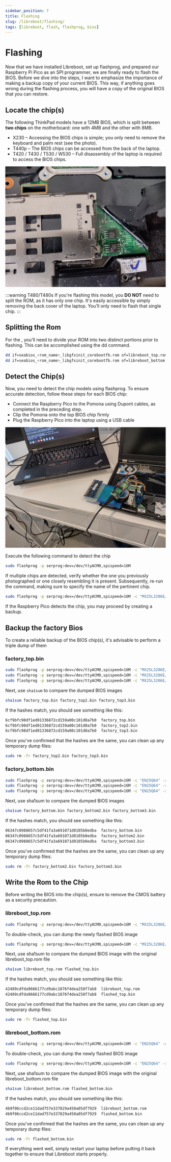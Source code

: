 ```yaml
---
sidebar_position: 7
title: Flashing
slug: /libreboot/flashing/
tags: [libreboot, flash, flashprog, bios]
---
```


# Flashing

Now that we have installed Libreboot, set up flashprog, and prepared our Raspberry Pi Pico as an SPI programmer, we are finally ready to flash the BIOS. Before we dive into the steps, I want to emphasize the importance of making a backup copy of your current BIOS. This way, if anything goes wrong during the flashing process, you will have a copy of the original BIOS that you can restore.


## Locate the chip(s)

The following ThinkPad models have a 12MB BIOS, which is split between **two chips** on the motherboard: one with 4MB and the other with 8MB.

- X230 – Accessing the BIOS chips is simple; you only need to remove the keyboard and palm rest (see the photo).
- T440p – The BIOS chips can be accessed from the back of the laptop.
- T420 / T430 / T530 / W530 – Full disassembly of the laptop is required to access the BIOS chips.

![](/img/libreboot/dual_chip.jpg)

:::warning T480/T480s
If you're flashing this model, you **DO NOT** need to split the ROM, as it has only one chip. It's easily accessible by simply removing the back cover of the laptop. You’ll only need to flash that single chip.
:::


## Splitting the Rom

For the , you'll need to divide your ROM into two distinct portions prior to flashing. This can be accomplished using the dd command.

```bash
dd if=seabios_<rom_name>_libgfxinit_corebootfb.rom of=libreboot_top.rom bs=1M skip=8
dd if=seabios_<rom_name>_libgfxinit_corebootfb.rom of=libreboot_bottom.rom bs=1M count=8
```


## Detect the Chip(s)

Now, you need to detect the chip models using flashprog. To ensure accurate detection, follow these steps for each BIOS chip:

- Connect the Raspberry Pico to the Pomona using Dupont cables, as completed in the preceding step.
- Clip the Pomona onto the top BIOS chip firmly
- Plug the Raspberry Pico into the laptop using a USB cable

![](/img/libreboot/plug.jpg)


Execute the following command to detect the chip

```bash
sudo flashprog -p serprog:dev=/dev/ttyACM0,spispeed=16M
```

If multiple chips are detected, verify whether the one you previously photographed or one closely resembling it is present. Subsequently, re-run the command, making sure to specify the name of the pertinent chip.

```bash
sudo flashprog -p serprog:dev=/dev/ttyACM0,spispeed=16M -c "MX25L3206E/MX25L3208E"
```

If the Raspberry Pico detects the chip, you may proceed by creating a backup.


## Backup the factory Bios

To create a reliable backup of the BIOS chip(s), it's advisable to perform a triple dump of them

### factory_top.bin

```bash
sudo flashprog -p serprog:dev=/dev/ttyACM0,spispeed=16M -c "MX25L3206E/MX25L3208E" -r factory_top.bin
sudo flashprog -p serprog:dev=/dev/ttyACM0,spispeed=16M -c "MX25L3206E/MX25L3208E" -r factory_top2.bin
sudo flashprog -p serprog:dev=/dev/ttyACM0,spispeed=16M -c "MX25L3206E/MX25L3208E" -r factory_top3.bin
```

Next, use `sha1sum` to compare the dumped BIOS images

```bash
sha1sum factory_top.bin factory_top2.bin factory_top3.bin
```

If the hashes match, you should see something like this:

```bash
6cf9bfc90df1ed01336872cd159a00c101d0a7b0  factory_top.bin
6cf9bfc90df1ed01336872cd159a00c101d0a7b0  factory_top2.bin
6cf9bfc90df1ed01336872cd159a00c101d0a7b0  factory_top3.bin
```

Once you've confirmed that the hashes are the same, you can clean up any temporary dump files:

```bash
sudo rm -fr factory_top2.bin factory_top3.bin
```

### factory_bottom.bin

```bash
sudo flashprog -p serprog:dev=/dev/ttyACM0,spispeed=16M -c "EN25Q64" -r factory_bottom.bin
sudo flashprog -p serprog:dev=/dev/ttyACM0,spispeed=16M -c "EN25Q64" -r factory_bottom2.bin
sudo flashprog -p serprog:dev=/dev/ttyACM0,spispeed=16M -c "EN25Q64" -r factory_bottom3.bin
```

Next, use sha1sum to compare the dumped BIOS images

```bash
sha1sum factory_bottom.bin factory_bottom2.bin factory_bottom3.bin
```

If the hashes match, you should see something like this:

```bash
06347c0988657c5df41fa3a691071d0105b0edba  factory_bottom.bin
06347c0988657c5df41fa3a691071d0105b0edba  factory_bottom2.bin
06347c0988657c5df41fa3a691071d0105b0edba  factory_bottom3.bin
```

Once you've confirmed that the hashes are the same, you can clean up any temporary dump files:

```bash
sudo rm -fr factory_bottom2.bin factory_bottom3.bin
```

## Write the Rom to the Chip

Before writing the BIOS into the chip(s), ensure to remove the CMOS battery as a security precaution.

### libreboot_top.rom

```bash
sudo flashprog -p serprog:dev=/dev/ttyACM0,spispeed=16M -c "MX25L3206E/MX25L3208E" -w libreboot_top.rom
```

To double-check, you can dump the newly flashed BIOS image

```bash
sudo flashprog -p serprog:dev=/dev/ttyACM0,spispeed=16M -c "MX25L3206E/MX25L3208E" -r flashed_top.bin
```

Next, use sha1sum to compare the dumped BIOS image with the original libreboot_top.rom file

```bash
sha1sum libreboot_top.rom flashed_top.bin
```

If the hashes match, you should see something like this:

```bash
42489cdfda9666177cd9abc1876f4dea258f7ab8  libreboot_top.rom
42489cdfda9666177cd9abc1876f4dea258f7ab8  flashed_top.bin
```

Once you've confirmed that the hashes are the same, you can clean up any temporary dump files:

```bash
sudo rm -fr flashed_top.bin
```

### libreboot_bottom.rom

```bash
sudo flashprog -p serprog:dev=/dev/ttyACM0,spispeed=16M -c "EN25Q64" -w libreboot_bottom.rom
```

To double-check, you can dump the newly flashed BIOS image

```bash
sudo flashprog -p serprog:dev=/dev/ttyACM0,spispeed=16M -c "EN25Q64" -r flashed_bottom.bin
```

Next, use sha1sum to compare the dumped BIOS image with the original libreboot_bottom.rom file

```bash
sha1sum libreboot_bottom.rom flashed_bottom.bin
```

If the hashes match, you should see something like this:

```bash
4b9f06ccd2ce11dad757e337829a450a05df7929  libreboot_bottom.rom
4b9f06ccd2ce11dad757e337829a450a05df7929  flashed_bottom.bin
```

Once you've confirmed that the hashes are the same, you can clean up any temporary dump files:

```bash
sudo rm -fr flashed_bottom.bin
```

If everything went well, simply restart your laptop before putting it back together to ensure that Libreboot starts properly.